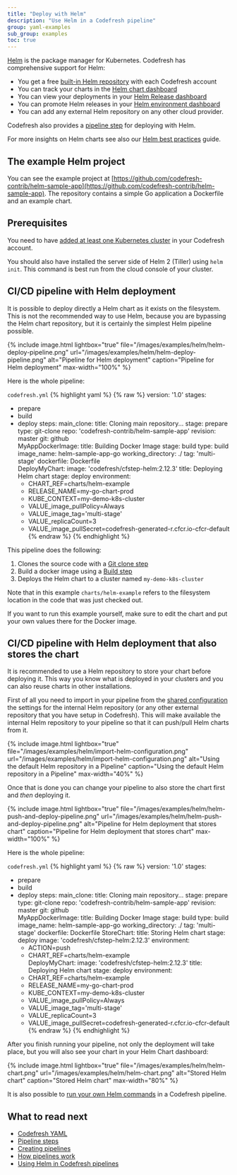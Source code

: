 ```yaml
---
title: "Deploy with Helm"
description: "Use Helm in a Codefresh pipeline"
group: yaml-examples
sub_group: examples
toc: true
---
```


[Helm](https://helm.sh/) is the package manager for Kubernetes. Codefresh has comprehensive support for Helm:

* You get a free [built-in Helm repository]({{site.baseurl}}/docs/new-helm/managed-helm-repository/) with each Codefresh account
* You can track your charts in the [Helm chart dashboard]({{site.baseurl}}/docs/new-helm/add-helm-repository/)
* You can view your deployments in your [Helm Release dashboard]({{site.baseurl}}/docs/new-helm/helm-releases-management/)
* You can promote Helm releases in your [Helm environment dashboard]({{site.baseurl}}/docs/new-helm/helm-environment-promotion/)
* You can add any external Helm repository on any other cloud provider.

Codefresh also provides a [pipeline step]({{site.baseurl}}/docs/new-helm/using-helm-in-codefresh-pipeline/) for deploying with Helm.

For more insights on Helm charts see also our [Helm best practices]({{site.baseurl}}/docs/new-helm/helm-best-practices/) guide.
 

## The example Helm project

You can see the example project at [https://github.com/codefresh-contrib/helm-sample-app](https://github.com/codefresh-contrib/helm-sample-app). The repository contains a simple Go application a Dockerfile and an example chart.


## Prerequisites

You need to have [added at least one Kubernetes cluster](https://codefresh.io/docs/docs/deploy-to-kubernetes/add-kubernetes-cluster/) in your Codefresh account. 

You should also have installed the server side of Helm 2 (Tiller) using `helm init`. This command is best run from the cloud console of your cluster.



## CI/CD pipeline with Helm deployment

It is possible to deploy directly a Helm chart as it exists on the filesystem. This is not the recommended way to use Helm, because you are bypassing the Helm chart repository, but it is certainly the simplest Helm pipeline possible.

{% include image.html 
lightbox="true" 
file="/images/examples/helm/helm-deploy-pipeline.png" 
url="/images/examples/helm/helm-deploy-pipeline.png" 
alt="Pipeline for Helm deployment"
caption="Pipeline for Helm deployment"
max-width="100%" 
%}

Here is the whole pipeline:

 `codefresh.yml`
{% highlight yaml %}
{% raw %}
version: '1.0'
stages:
  - prepare   
  - build
  - deploy
steps:
  main_clone:
    title: Cloning main repository...
    stage: prepare
    type: git-clone
    repo: 'codefresh-contrib/helm-sample-app'
    revision: master
    git: github    
  MyAppDockerImage:
    title: Building Docker Image
    stage: build
    type: build
    image_name: helm-sample-app-go
    working_directory: ./
    tag: 'multi-stage'
    dockerfile: Dockerfile  
  DeployMyChart:
    image: 'codefresh/cfstep-helm:2.12.3'
    title: Deploying Helm chart
    stage: deploy
    environment:
      - CHART_REF=charts/helm-example
      - RELEASE_NAME=my-go-chart-prod
      - KUBE_CONTEXT=my-demo-k8s-cluster
      - VALUE_image_pullPolicy=Always
      - VALUE_image_tag='multi-stage'
      - VALUE_replicaCount=3
      - VALUE_image_pullSecret=codefresh-generated-r.cfcr.io-cfcr-default
{% endraw %}
{% endhighlight %}

This pipeline does the following:

1. Clones the source code with a [Git clone step]({{site.baseurl}}/docs/codefresh-yaml/steps/git-clone/)
1. Build a docker image using a [Build step]({{site.baseurl}}/docs/codefresh-yaml/steps/build-1/)
1. Deploys the Helm chart to a cluster named `my-demo-k8s-cluster`

Note that in this example `charts/helm-example` refers to the filesystem location in the code that was just checked out.



If you want to run this example yourself, make sure to edit the chart and put your own values there for the Docker image.

## CI/CD pipeline with Helm deployment that also stores the chart

It is recommended to use a Helm repository to store your chart before deploying it. This way you know what is deployed in your clusters
and you can also reuse charts in other installations.

First of all you need to import in your pipeline from the [shared configuration]({{site.baseurl}}/docs/configure-ci-cd-pipeline/shared-configuration/) the settings for the internal Helm repository (or any other external repository that you have setup in Codefresh).
This will make available the internal Helm repository to your pipeline so that it can push/pull Helm charts from it.

{% include image.html 
lightbox="true" 
file="/images/examples/helm/import-helm-configuration.png" 
url="/images/examples/helm/import-helm-configuration.png" 
alt="Using the default Helm repository in a Pipeline"
caption="Using the default Helm repository in a Pipeline"
max-width="40%" 
%}

Once that is done you can change your pipeline to also store the chart first and *then* deploying it.


{% include image.html 
lightbox="true" 
file="/images/examples/helm/helm-push-and-deploy-pipeline.png" 
url="/images/examples/helm/helm-push-and-deploy-pipeline.png" 
alt="Pipeline for Helm deployment that stores chart"
caption="Pipeline for Helm deployment that stores chart"
max-width="100%" 
%}

Here is the whole pipeline:

 `codefresh.yml`
{% highlight yaml %}
{% raw %}
version: '1.0'
stages:
  - prepare   
  - build
  - deploy
steps:
  main_clone:
    title: Cloning main repository...
    stage: prepare
    type: git-clone
    repo: 'codefresh-contrib/helm-sample-app'
    revision: master
    git: github    
  MyAppDockerImage:
    title: Building Docker Image
    stage: build
    type: build
    image_name: helm-sample-app-go
    working_directory: ./
    tag: 'multi-stage'
    dockerfile: Dockerfile
  StoreChart:
    title: Storing Helm chart
    stage: deploy
    image: 'codefresh/cfstep-helm:2.12.3'
    environment:
      - ACTION=push
      - CHART_REF=charts/helm-example    
  DeployMyChart:
    image: 'codefresh/cfstep-helm:2.12.3'
    title: Deploying Helm chart
    stage: deploy
    environment:
      - CHART_REF=charts/helm-example
      - RELEASE_NAME=my-go-chart-prod
      - KUBE_CONTEXT=my-demo-k8s-cluster
      - VALUE_image_pullPolicy=Always
      - VALUE_image_tag='multi-stage'
      - VALUE_replicaCount=3
      - VALUE_image_pullSecret=codefresh-generated-r.cfcr.io-cfcr-default
{% endraw %}
{% endhighlight %}


After you finish running your pipeline, not only the deployment will take place, but you will also see your chart in your Helm Chart dashboard:

{% include image.html 
lightbox="true" 
file="/images/examples/helm/helm-chart.png" 
url="/images/examples/helm/helm-chart.png" 
alt="Stored Helm chart"
caption="Stored Helm chart"
max-width="80%" 
%}

It is also possible to [run your own Helm commands]({{site.baseurl}}/docs/new-helm/using-helm-in-codefresh-pipeline/#example-custom-helm-commands) in a Codefresh pipeline.


## What to read next

* [Codefresh YAML]({{site.baseurl}}/docs/codefresh-yaml/what-is-the-codefresh-yaml/)
* [Pipeline steps]({{site.baseurl}}/docs/codefresh-yaml/steps/)
* [Creating pipelines]({{site.baseurl}}/docs/configure-ci-cd-pipeline/pipelines/)
* [How pipelines work]({{site.baseurl}}/docs/configure-ci-cd-pipeline/introduction-to-codefresh-pipelines/)
* [Using Helm in Codefresh pipelines]({{site.baseurl}}/docs/new-helm/using-helm-in-codefresh-pipeline/)
